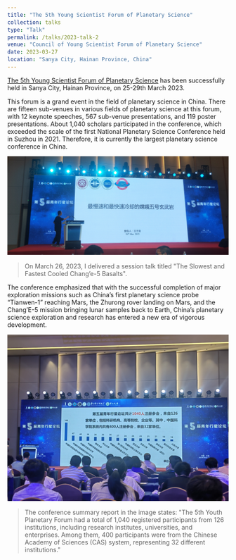 ```yaml
---
title: "The 5th Young Scientist Forum of Planetary Science"
collection: talks
type: "Talk"
permalink: /talks/2023-talk-2
venue: "Council of Young Scientist Forum of Planetary Science"
date: 2023-03-27
location: "Sanya City, Hainan Province, China"
---
```


[The 5th Young Scientist Forum of Planetary Science](http://english.igg.cas.cn/ns/ue/202302/t20230214_327310.html) has been successfully held in Sanya City, Hainan Province, on 25-29th March 2023.

This forum is a grand event in the field of planetary science in China. There are fifteen sub-venues in various fields of planetary science at this forum, with 12 keynote speeches, 567 sub-venue presentations, and 119 poster presentations. About 1,040 scholars participated in the conference, which exceeded the scale of the first National Planetary Science Conference held in Suzhou in 2021. Therefore, it is currently the largest planetary science conference in China.

![](/images/20230326.jpg)

> On March 26, 2023, I delivered a session talk titled "The Slowest and Fastest Cooled Chang’e-5 Basalts".

The conference emphasized that with the successful completion of major exploration missions such as China’s first planetary science probe “Tianwen-1” reaching Mars, the Zhurong rover landing on Mars, and the Chang’E-5 mission bringing lunar samples back to Earth, China’s planetary science exploration and research has entered a new era of vigorous development.

![](/images/20230326-2.jpg)

> The conference summary report in the image states: "The 5th Youth Planetary Forum had a total of 1,040 registered participants from 126 institutions, including research institutes, universities, and enterprises. Among them, 400 participants were from the Chinese Academy of Sciences (CAS) system, representing 32 different institutions."
